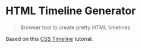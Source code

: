 # HTML Timeline Generator
> Browser tool to create pretty HTML timelines


Based on this [CSS Timeline](https://www.w3schools.com/howto/howto_css_timeline.asp) tutorial.
